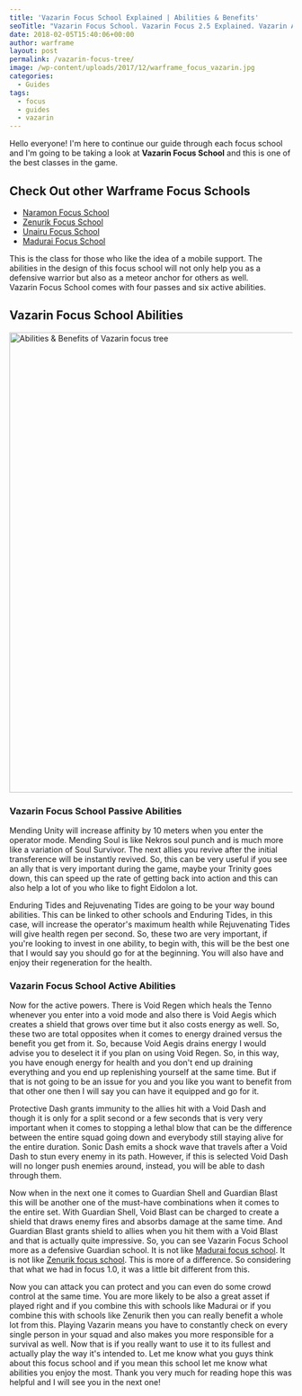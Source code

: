 ```yaml
---
title: 'Vazarin Focus School Explained | Abilities & Benefits'
seoTitle: "Vazarin Focus School. Vazarin Focus 2.5 Explained. Vazarin Abilities"
date: 2018-02-05T15:40:06+00:00
author: warframe
layout: post
permalink: /vazarin-focus-tree/
image: /wp-content/uploads/2017/12/warframe_focus_vazarin.jpg
categories:
  - Guides
tags:
  - focus
  - guides
  - vazarin
---
```

Hello everyone! I'm here to continue our guide through each focus school and I'm going to be taking a look at **Vazarin Focus School** and this is one of the best classes in the game.

<!--more-->

## Check Out other Warframe Focus Schools

  * [Naramon Focus School](https://warframeblog.com/naramon-focus-tree/)
  * [Zenurik Focus School](https://warframeblog.com/zenurik-focus-tree/)
  * [Unairu Focus School](https://warframeblog.com/unairu-focus-tree/)
  * [Madurai Focus School](https://warframeblog.com/madurai-focus-tree/)

This is the class for those who like the idea of a mobile support. The abilities in the design of this focus school will not only help you as a defensive warrior but also as a meteor anchor for others as well. Vazarin Focus School comes with four passes and six active abilities.

## Vazarin Focus School Abilities

<img class="alignnone size-large wp-image-164" src="https://warframeblog.com/wp-content/uploads/2017/11/VazarinFocusTree2.0-1024x819.png" title="Vazarin 2.5 focus tree" alt="Abilities & Benefits of Vazarin focus tree" width="1024" height="819" srcset="https://warframeblog.com/wp-content/uploads/2017/11/VazarinFocusTree2.0-1024x819.png 1024w, https://warframeblog.com/wp-content/uploads/2017/11/VazarinFocusTree2.0-300x240.png 300w, https://warframeblog.com/wp-content/uploads/2017/11/VazarinFocusTree2.0-768x614.png 768w, https://warframeblog.com/wp-content/uploads/2017/11/VazarinFocusTree2.0.png 1280w" sizes="(max-width: 1024px) 100vw, 1024px" />

### Vazarin Focus School Passive Abilities

Mending Unity will increase affinity by 10 meters when you enter the operator mode. Mending Soul is like Nekros soul punch and is much more like a variation of Soul Survivor. The next allies you revive after the initial transference will be instantly revived. So, this can be very useful if you see an ally that is very important during the game, maybe your Trinity goes down, this can speed up the rate of getting back into action and this can also help a lot of you who like to fight Eidolon a lot.

Enduring Tides and Rejuvenating Tides are going to be your way bound abilities. This can be linked to other schools and Enduring Tides, in this case, will increase the operator's maximum health while Rejuvenating Tides will give health regen per second. So, these two are very important, if you're looking to invest in one ability, to begin with, this will be the best one that I would say you should go for at the beginning. You will also have and enjoy their regeneration for the health.

### Vazarin Focus School Active Abilities

Now for the active powers. There is Void Regen which heals the Tenno whenever you enter into a void mode and also there is Void Aegis which creates a shield that grows over time but it also costs energy as well. So, these two are total opposites when it comes to energy drained versus the benefit you get from it. So, because Void Aegis drains energy I would advise you to deselect it if you plan on using Void Regen. So, in this way, you have enough energy for health and you don't end up draining everything and you end up replenishing yourself at the same time. But if that is not going to be an issue for you and you like you want to benefit from that other one then I will say you can have it equipped and go for it.

Protective Dash grants immunity to the allies hit with a Void Dash and though it is only for a split second or a few seconds that is very very important when it comes to stopping a lethal blow that can be the difference between the entire squad going down and everybody still staying alive for the entire duration. Sonic Dash emits a shock wave that travels after a Void Dash to stun every enemy in its path. However, if this is selected Void Dash will no longer push enemies around, instead, you will be able to dash through them.

Now when in the next one it comes to Guardian Shell and Guardian Blast this will be another one of the must-have combinations when it comes to the entire set. With Guardian Shell, Void Blast can be charged to create a shield that draws enemy fires and absorbs damage at the same time. And Guardian Blast grants shield to allies when you hit them with a Void Blast and that is actually quite impressive. So, you can see Vazarin Focus School more as a defensive Guardian school. It is not like [Madurai focus school](https://warframeblog.com/madurai-focus-tree/). It is not like [Zenurik focus school](https://warframeblog.com/zenurik-focus-tree/). This is more of a difference. So considering that what we had in focus 1.0, it was a little bit different from this.

Now you can attack you can protect and you can even do some crowd control at the same time. You are more likely to be also a great asset if played right and if you combine this with schools like Madurai or if you combine this with schools like Zenurik then you can really benefit a whole lot from this. Playing Vazarin means you have to constantly check on every single person in your squad and also makes you more responsible for a survival as well. Now that is if you really want to use it to its fullest and actually play the way it's intended to. Let me know what you guys think about this focus school and if you mean this school let me know what abilities you enjoy the most. Thank you very much for reading hope this was helpful and I will see you in the next one!